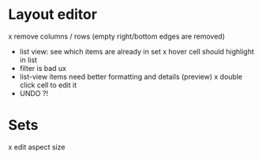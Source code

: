 
Layout editor
=============
x remove columns / rows
  (empty right/bottom edges are removed)
- list view: see which items are already in set
x hover cell should highlight in list
- filter is bad ux
- list-view items need better formatting and details (preview)
x double click cell to edit it
- UNDO ?!

Sets
====
x edit aspect size